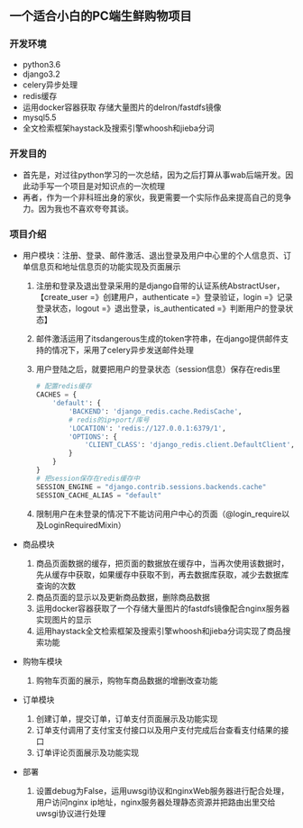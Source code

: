 ## 一个适合小白的PC端生鲜购物项目

### 开发环境

- python3.6
- django3.2
- celery异步处理
- redis缓存
- 运用docker容器获取 存储大量图片的delron/fastdfs镜像
- mysql5.5
- 全文检索框架haystack及搜索引擎whoosh和jieba分词

### 开发目的

- 首先是，对过往python学习的一次总结，因为之后打算从事wab后端开发。因此动手写一个项目是对知识点的一次梳理
- 再者，作为一个非科班出身的家伙，我更需要一个实际作品来提高自己的竞争力。因为我也不喜欢夸夸其谈。

### 项目介绍

- 用户模块：注册、登录、邮件激活、退出登录及用户中心里的个人信息页、订单信息页和地址信息页的功能实现及页面展示

  1. 注册和登录及退出登录采用的是django自带的认证系统AbstractUser，【create_user =》创建用户，authenticate =》登录验证，login =》记录登录状态，logout =》退出登录，is_authenticated =》判断用户的登录状态】

  2. 邮件激活运用了itsdangerous生成的token字符串，在django提供邮件支持的情况下，采用了celery异步发送邮件处理

  3. 用户登陆之后，就要把用户的登录状态（session信息）保存在redis里

     ```python 
     # 配置redis缓存
     CACHES = {
         'default': {
             'BACKEND': 'django_redis.cache.RedisCache',
             # redis的ip+port/库号
             'LOCATION': 'redis://127.0.0.1:6379/1',
             'OPTIONS': {
                 'CLIENT_CLASS': 'django_redis.client.DefaultClient',
             }
         }
     }
     # 把session保存在redis缓存中
     SESSION_ENGINE = "django.contrib.sessions.backends.cache"
     SESSION_CACHE_ALIAS = "default"
     ```

  4. 限制用户在未登录的情况下不能访问用户中心的页面（@login_require以及LoginRequiredMixin）

- 商品模块
  1. 商品页面数据的缓存，把页面的数据放在缓存中，当再次使用该数据时，先从缓存中获取，如果缓存中获取不到，再去数据库获取，减少去数据库查询的次数
  2. 商品页面的显示以及更新商品数据，删除商品数据
  3. 运用docker容器获取了一个存储大量图片的fastdfs镜像配合nginx服务器实现图片的显示
  4. 运用haystack全文检索框架及搜索引擎whoosh和jieba分词实现了商品搜索功能
- 购物车模块
  1. 购物车页面的展示，购物车商品数据的增删改查功能
- 订单模块
  1. 创建订单，提交订单，订单支付页面展示及功能实现
  2. 订单支付调用了支付宝支付接口以及用户支付完成后台查看支付结果的接口
  3. 订单评论页面展示及功能实现
- 部署
  1. 设置debug为False，运用uwsgi协议和nginxWeb服务器进行配合处理，用户访问nginx ip地址，nginx服务器处理静态资源并把路由出里交给uwsgi协议进行处理
